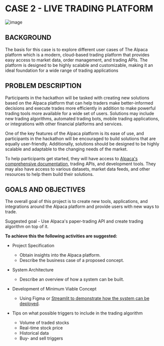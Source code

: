 # CASE 2 - LIVE TRADING PLATFORM

![image](https://github.com/Eik-Lab/NBIM-hackathon/assets/48220549/70461455-9f72-4f35-88cd-4baacbdee38f)


## BACKGROUND 
The basis for this case is to explore different user cases of The Alpaca platform which is a  modern, cloud-based trading platform that provides easy access to market data, order management, and trading APIs. The platform is designed to be highly scalable and customizable, making it an ideal foundation for a wide range of trading applications


## PROBLEM DESCRIPTION
Participants in the hackathon will be tasked with creating new solutions based on the Alpaca platform that can help traders make better-informed decisions and execute trades more efficiently in addition to make powerful trading tools more available for a wide set of users. Solutions may include new trading algorithms, automated trading bots, mobile trading applications, or integrations with other financial platforms and services. 

One of the key features of the Alpaca platform is its ease of use, and participants in the hackathon will be encouraged to build solutions that are equally user-friendly. Additionally, solutions should be designed to be highly scalable and adaptable to the changing needs of the market. 

To help participants get started, they will have access to [Alpaca's comprehensive documentation](https://alpaca.markets/docs/introduction/ 
), trading APIs, and development tools. They may also have access to various datasets, market data feeds, and other resources to help them build their solutions. 


## GOALS AND OBJECTIVES 
​​​​​The overall goal of this project is to create new tools, applications, and integrations around the Alpaca platform and provide users with new ways to trade.  


Suggested goal - Use Alpaca's paper-trading API and create trading algorithm on top of it. 

**To achieve this the following activities are suggested:**
* Project Specification  
  - Obtain insights into the Alpaca platform.
  - Describe the business case of a proposed concept.  

* System Architecture  
  - Describe an overview of how a system can be built.  

* Development of Minimum Viable Concept
  - ​​​Using Figma or [Streamlit to demonstrate how the system can be deployed](https://alpaca.markets/learn/financial-data-streaming-alpaca-streamlit/).  

* Tips on what possible triggers to include in the trading algorithm 
  - Volume of traded stocks
  - Real-time stock price
  - Historical data
  - Buy- and sell triggers
